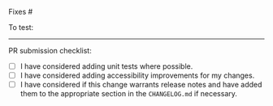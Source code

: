 Fixes #

To test:

---

PR submission checklist:

- [ ] I have considered adding unit tests where possible.
- [ ] I have considered adding accessibility improvements for my changes.
- [ ] I have considered if this change warrants release notes and have added them to the appropriate section in the `CHANGELOG.md` if necessary.
